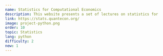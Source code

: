 ```yaml
---
name: Statistics for Computational Economics
description: This website presents a set of lectures on statistics for computational economics.
link: https://stats.quantecon.org/
image: project-python.png
order: 10
topic: Statistics
lang: python
difficulty: 2
new: 1
---
```

